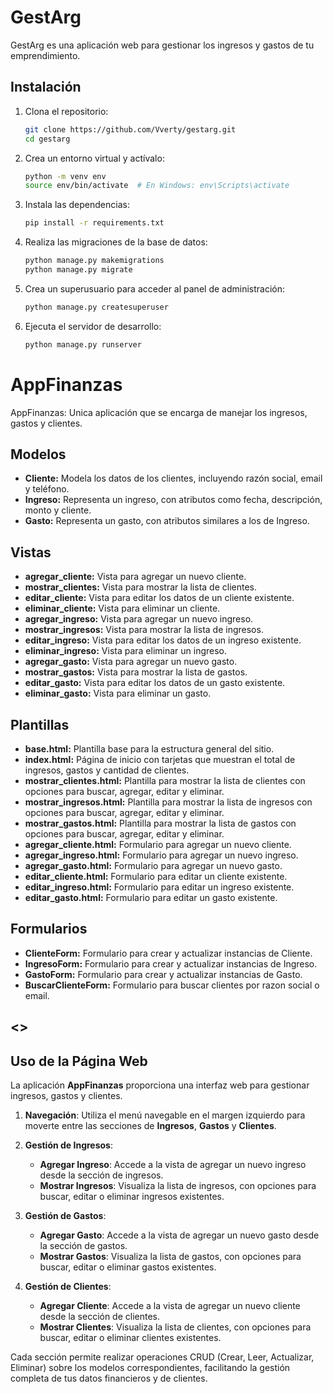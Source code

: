 # GestArg

GestArg es una aplicación web para gestionar los ingresos y gastos de tu emprendimiento.

## Instalación

1. Clona el repositorio:
   ```bash
   git clone https://github.com/Vverty/gestarg.git
   cd gestarg

2. Crea un entorno virtual y actívalo:
    
    ```bash
    python -m venv env
    source env/bin/activate  # En Windows: env\Scripts\activate

3. Instala las dependencias:

    ```bash
    pip install -r requirements.txt

4. Realiza las migraciones de la base de datos:

    ```bash
    python manage.py makemigrations
    python manage.py migrate

5. Crea un superusuario para acceder al panel de administración:

    ```bash
    python manage.py createsuperuser

6. Ejecuta el servidor de desarrollo:

    ```bash
    python manage.py runserver

# AppFinanzas

AppFinanzas: Unica aplicación que se encarga de manejar los ingresos, gastos y clientes.

## Modelos

- **Cliente:** Modela los datos de los clientes, incluyendo razón social, email y teléfono.
- **Ingreso:** Representa un ingreso, con atributos como fecha, descripción, monto y cliente.
- **Gasto:** Representa un gasto, con atributos similares a los de Ingreso.

## Vistas

- **agregar_cliente:** Vista para agregar un nuevo cliente.
- **mostrar_clientes:** Vista para mostrar la lista de clientes.
- **editar_cliente:** Vista para editar los datos de un cliente existente.
- **eliminar_cliente:** Vista para eliminar un cliente.
- **agregar_ingreso:** Vista para agregar un nuevo ingreso.
- **mostrar_ingresos:** Vista para mostrar la lista de ingresos.
- **editar_ingreso:** Vista para editar los datos de un ingreso existente.
- **eliminar_ingreso:** Vista para eliminar un ingreso.
- **agregar_gasto:** Vista para agregar un nuevo gasto.
- **mostrar_gastos:** Vista para mostrar la lista de gastos.
- **editar_gasto:** Vista para editar los datos de un gasto existente.
- **eliminar_gasto:** Vista para eliminar un gasto.

## Plantillas

- **base.html:** Plantilla base para la estructura general del sitio.
- **index.html:** Página de inicio con tarjetas que muestran el total de ingresos, gastos y cantidad de clientes.
- **mostrar_clientes.html:** Plantilla para mostrar la lista de clientes con opciones para buscar, agregar, editar y eliminar.
- **mostrar_ingresos.html:** Plantilla para mostrar la lista de ingresos con opciones para buscar, agregar, editar y eliminar.
- **mostrar_gastos.html:** Plantilla para mostrar la lista de gastos con opciones para buscar, agregar, editar y eliminar.
- **agregar_cliente.html:** Formulario para agregar un nuevo cliente.
- **agregar_ingreso.html:** Formulario para agregar un nuevo ingreso.
- **agregar_gasto.html:** Formulario para agregar un nuevo gasto.
- **editar_cliente.html:** Formulario para editar un cliente existente.
- **editar_ingreso.html:** Formulario para editar un ingreso existente.
- **editar_gasto.html:** Formulario para editar un gasto existente.

## Formularios

- **ClienteForm:** Formulario para crear y actualizar instancias de Cliente.
- **IngresoForm:** Formulario para crear y actualizar instancias de Ingreso.
- **GastoForm:** Formulario para crear y actualizar instancias de Gasto.
- **BuscarClienteForm:** Formulario para buscar clientes por razon social o email.

## <> ##

## Uso de la Página Web

La aplicación **AppFinanzas** proporciona una interfaz web para gestionar ingresos, gastos y clientes.

1. **Navegación**: Utiliza el menú navegable en el margen izquierdo para moverte entre las secciones de **Ingresos**, **Gastos** y **Clientes**.

2. **Gestión de Ingresos**:
   - **Agregar Ingreso**: Accede a la vista de agregar un nuevo ingreso desde la sección de ingresos.
   - **Mostrar Ingresos**: Visualiza la lista de ingresos, con opciones para buscar, editar o eliminar ingresos existentes.

3. **Gestión de Gastos**:
   - **Agregar Gasto**: Accede a la vista de agregar un nuevo gasto desde la sección de gastos.
   - **Mostrar Gastos**: Visualiza la lista de gastos, con opciones para buscar, editar o eliminar gastos existentes.

4. **Gestión de Clientes**:
   - **Agregar Cliente**: Accede a la vista de agregar un nuevo cliente desde la sección de clientes.
   - **Mostrar Clientes**: Visualiza la lista de clientes, con opciones para buscar, editar o eliminar clientes existentes.

Cada sección permite realizar operaciones CRUD (Crear, Leer, Actualizar, Eliminar) sobre los modelos correspondientes, facilitando la gestión completa de tus datos financieros y de clientes.
